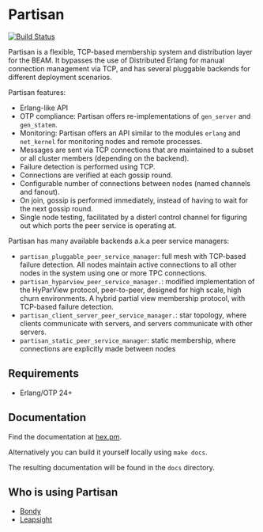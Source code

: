 # Partisan

[![Build Status](https://travis-ci.org/lasp-lang/partisan.svg?branch=master)](https://travis-ci.org/lasp-lang/partisan)

Partisan is a flexible, TCP-based membership system and distribution layer for the BEAM. It bypasses the use of Distributed Erlang for manual connection management via TCP, and has several pluggable backends for different deployment scenarios.


Partisan features:

* Erlang-like API
* OTP compliance: Partisan offers re-implementations of `gen_server` and `gen_statem`.
* Monitoring: Partisan offers an API similar to the modules `erlang` and `net_kernel` for monitoring nodes and remote processes.
* Messages are sent via TCP connections that are maintained to a subset or all cluster members (depending on the backend).
* Failure detection is performed using TCP.
* Connections are verified at each gossip round.
* Configurable number of connections between nodes (named channels and fanout).
* On join, gossip is performed immediately, instead of having to wait for the next gossip round.
* Single node testing, facilitated by a disterl control channel for figuring out which ports the peer service is operating at.

Partisan has many available backends a.k.a peer service managers:

* `partisan_pluggable_peer_service_manager`: full mesh with TCP-based failure detection. All nodes maintain active connections to all other nodes in the system using one or more TPC connections.
* `partisan_hyparview_peer_service_manager.`: modified implementation of the HyParView protocol, peer-to-peer, designed for high scale, high churn environments. A hybrid partial view membership protocol, with TCP-based failure detection.
* `partisan_client_server_peer_service_manager.`: star topology, where clients communicate with servers, and servers communicate with other servers.
* `partisan_static_peer_service_manager`: static membership, where connections are explicitly made between nodes

## Requirements

* Erlang/OTP 24+


## Documentation
Find the documentation at [hex.pm](htts://hex.pm).

Alternatively you can build it yourself locally using `make docs`.

The resulting documentation will be found in the `docs` directory.


## Who is using Partisan

* [Bondy](https://www.bondy.io)
* [Leapsight](https://www.leapsight.com)

